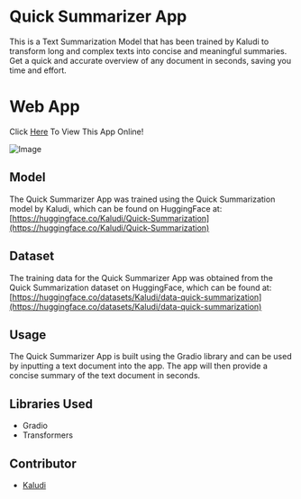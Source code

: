 
# Quick Summarizer App

This is a Text Summarization Model that has been trained by Kaludi to transform long and complex texts into concise and meaningful summaries. Get a quick and accurate overview of any document in seconds, saving you time and effort.

# Web App
Click [Here]("https://huggingface.co/spaces/Kaludi/Quick-Summarizer_App") To View This App Online!

![Image](edit)

## Model

The Quick Summarizer App was trained using the Quick Summarization model by Kaludi, which can be found on HuggingFace at: [https://huggingface.co/Kaludi/Quick-Summarization](https://huggingface.co/Kaludi/Quick-Summarization)

## Dataset

The training data for the Quick Summarizer App was obtained from the Quick Summarization dataset on HuggingFace, which can be found at: [https://huggingface.co/datasets/Kaludi/data-quick-summarization](https://huggingface.co/datasets/Kaludi/data-quick-summarization)

## Usage

The Quick Summarizer App is built using the Gradio library and can be used by inputting a text document into the app. The app will then provide a concise summary of the text document in seconds.

## Libraries Used

-   Gradio
-   Transformers

## Contributor

-   [Kaludi](https://github.com/Kaludii)
